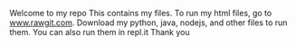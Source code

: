 Welcome to my repo
This contains my files. To run my html files, go to www.rawgit.com. Download my python, java, nodejs, and other files to run them. You can also run them in repl.it
Thank you
